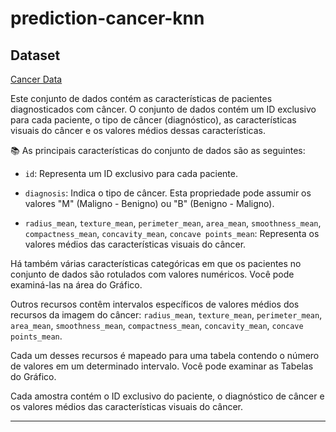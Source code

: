 # prediction-cancer-knn

## Dataset

[Cancer Data](https://www.kaggle.com/datasets/erdemtaha/cancer-data)

Este conjunto de dados contém as características de pacientes diagnosticados com câncer. O conjunto de dados contém um ID exclusivo para cada paciente, o tipo de câncer (diagnóstico), as características visuais do câncer e os valores médios dessas características.

📚 As principais características do conjunto de dados são as seguintes:

- `id`: Representa um ID exclusivo para cada paciente.

- `diagnosis`: Indica o tipo de câncer. Esta propriedade pode assumir os valores "M" (Maligno - Benigno) ou "B" (Benigno - Maligno).

- `radius_mean`, `texture_mean`, `perimeter_mean`, `area_mean`, `smoothness_mean`, `compactness_mean`, `concavity_mean`, `concave points_mean`: Representa os valores médios das características visuais do câncer.

Há também várias características categóricas em que os pacientes no conjunto de dados são rotulados com valores numéricos. Você pode examiná-las na área do Gráfico.

Outros recursos contêm intervalos específicos de valores médios dos recursos da imagem do câncer: `radius_mean`, `texture_mean`, `perimeter_mean`, `area_mean`, `smoothness_mean`, `compactness_mean`, `concavity_mean`, `concave points_mean`.

Cada um desses recursos é mapeado para uma tabela contendo o número de valores em um determinado intervalo. Você pode examinar as Tabelas do Gráfico.

Cada amostra contém o ID exclusivo do paciente, o diagnóstico de câncer e os valores médios das características visuais do câncer.

---